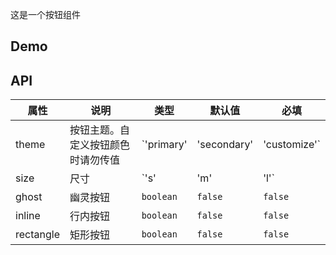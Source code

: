 这是一个按钮组件

## Demo

## API

| 属性      | 说明                               | 类型                                    | 默认值        | 必填    |
| --------- | ---------------------------------- | --------------------------------------- | ------------- | ------- |
| theme     | 按钮主题。自定义按钮颜色时请勿传值 | `'primary' | 'secondary' | 'customize'` | `'customize'` | `false` |
| size      | 尺寸                               | `'s' | 'm' | 'l'`                       | `'l'`         | `false` |
| ghost     | 幽灵按钮                           | `boolean`                               | `false`       | `false` |
| inline    | 行内按钮                           | `boolean`                               | `false`       | `false` |
| rectangle | 矩形按钮                           | `boolean`                               | `false`       | `false` |
